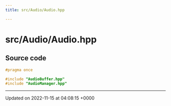 ```yaml
---
title: src/Audio/Audio.hpp

---
```


# src/Audio/Audio.hpp






## Source code

```cpp
#pragma once

#include "AudioBuffer.hpp"
#include "AudioManager.hpp"
```


-------------------------------

Updated on 2022-11-15 at 04:08:15 +0000
